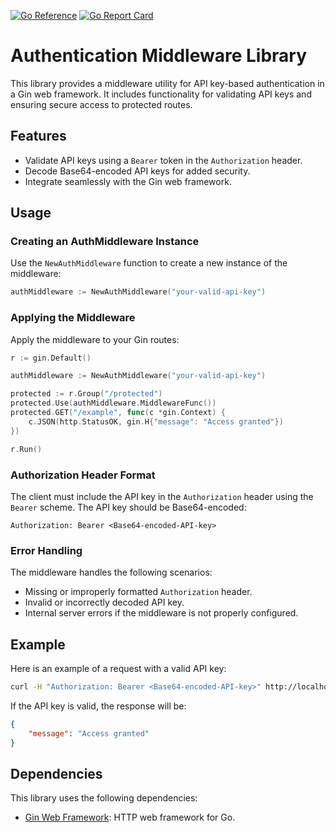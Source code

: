 [![Go Reference](https://pkg.go.dev/badge/github.com/MyCarrier-DevOps/goLibMyCarrier/auth.svg)](https://pkg.go.dev/github.com/MyCarrier-DevOps/goLibMyCarrier/auth) [![Go Report Card](https://goreportcard.com/badge/github.com/MyCarrier-DevOps/goLibMyCarrier/auth)](https://goreportcard.com/report/github.com/MyCarrier-DevOps/goLibMyCarrier/auth)
# Authentication Middleware Library

This library provides a middleware utility for API key-based authentication in a Gin web framework. It includes functionality for validating API keys and ensuring secure access to protected routes.

## Features

- Validate API keys using a `Bearer` token in the `Authorization` header.
- Decode Base64-encoded API keys for added security.
- Integrate seamlessly with the Gin web framework.

## Usage

### Creating an AuthMiddleware Instance

Use the `NewAuthMiddleware` function to create a new instance of the middleware:

```go
authMiddleware := NewAuthMiddleware("your-valid-api-key")
```

### Applying the Middleware

Apply the middleware to your Gin routes:

```go
r := gin.Default()

authMiddleware := NewAuthMiddleware("your-valid-api-key")

protected := r.Group("/protected")
protected.Use(authMiddleware.MiddlewareFunc())
protected.GET("/example", func(c *gin.Context) {
    c.JSON(http.StatusOK, gin.H{"message": "Access granted"})
})

r.Run()
```

### Authorization Header Format

The client must include the API key in the `Authorization` header using the `Bearer` scheme. The API key should be Base64-encoded:

```
Authorization: Bearer <Base64-encoded-API-key>
```

### Error Handling

The middleware handles the following scenarios:

- Missing or improperly formatted `Authorization` header.
- Invalid or incorrectly decoded API key.
- Internal server errors if the middleware is not properly configured.

## Example

Here is an example of a request with a valid API key:

```bash
curl -H "Authorization: Bearer <Base64-encoded-API-key>" http://localhost:8080/protected/example
```

If the API key is valid, the response will be:

```json
{
    "message": "Access granted"
}
```

## Dependencies

This library uses the following dependencies:

- [Gin Web Framework](https://github.com/gin-gonic/gin): HTTP web framework for Go.
